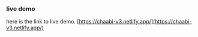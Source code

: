 ### live demo

here is the link to live demo.
[https://chaabi-v3.netlify.app/](https://chaabi-v3.netlify.app/)
